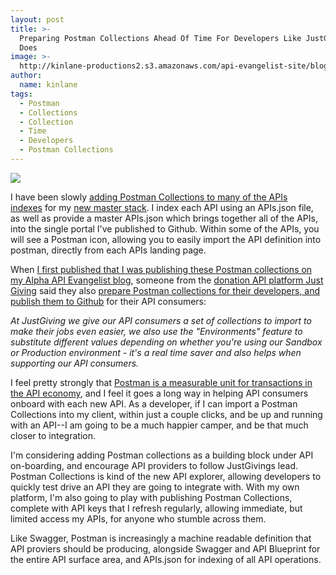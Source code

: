 ```yaml
---
layout: post
title: >-
  Preparing Postman Collections Ahead Of Time For Developers Like JustGiving
  Does
image: >-
  http://kinlane-productions2.s3.amazonaws.com/api-evangelist-site/blog/just-giving-postman.png
author:
  name: kinlane
tags:
  - Postman
  - Collections
  - Collection
  - Time
  - Developers
  - Postman Collections
---
```

[![](http://kinlane-productions2.s3.amazonaws.com/api-evangelist-site/blog/just-giving-postman.png)](https://github.com/JustGiving/JustGiving.Api.Tools.Postman)

I have been slowly [adding Postman Collections to many of the APIs indexes](http://alpha.apievangelist.com/2015/04/07/including-postman-collections-in-my-apisjson-files/) for my [new master stack](https://kin-lane.github.io/master/index.html). I index each API using an APIs.json file, as well as provide a master APIs.json which brings together all of the APIs, into the single portal I've published to Github. Within some of the APIs, you will see a Postman icon, allowing you to easily import the API definition into postman, directly from each APIs landing page.

When [I first published that I was publishing these Postman collections on my Alpha API Evangelist blog](http://alpha.apievangelist.com/2015/04/07/including-postman-collections-in-my-apisjson-files/), someone from the [donation API platform Just Giving](https://api.justgiving.com/docs) said they also [prepare Postman collections for their developers, and publish them to Github](https://github.com/JustGiving/JustGiving.Api.Tools.Postman) for their API consumers: 

_At JustGiving we give our API consumers a set of collections to import to make their jobs even easier, we also use the "Environments" feature to substitute different values depending on whether you're using our Sandbox or Production environment - it's a real time saver and also helps when supporting our API consumers._

I feel pretty strongly that [Postman is a measurable unit for transactions in the API economy](http://apievangelist.com/2015/03/13/postman-collections-as-unit-of-measurement-for-transactions-in-the-api-economy/), and I feel it goes a long way in helping API consumers onboard with each new API. As a developer, if I can import a Postman Collections into my client, within just a couple clicks, and be up and running with an API--I am going to be a much happier camper, and be that much closer to integration.

I'm considering adding Postman collections as a building block under API on-boarding, and encourage API providers to follow JustGivings lead. Postman Collections is kind of the new API explorer, allowing developers to quickly test drive an API they are going to integrate with. With my own platform, I'm also going to play with publishing Postman Collections, complete with API keys that I refresh regularly, allowing immediate, but limited access my APIs, for anyone who stumble across them. 

Like Swagger, Postman is increasingly a machine readable definition that API proviers should be producing, alongside Swagger and API Blueprint for the entire API surface area, and APIs.json for indexing of all API operations.